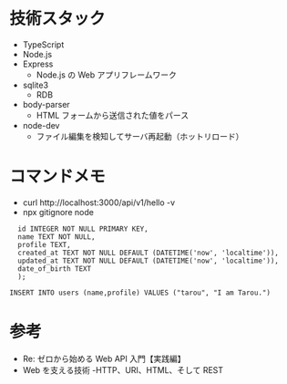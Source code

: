 # 技術スタック

- TypeScript
- Node.js
- Express
  - Node.js の Web アプリフレームワーク
- sqlite3
  - RDB
- body-parser
  - HTML フォームから送信された値をパース
- node-dev
  - ファイル編集を検知してサーバ再起動（ホットリロード）

# コマンドメモ

- curl http://localhost:3000/api/v1/hello -v
- npx gitignore node

```CREATE TABLE users (
  id INTEGER NOT NULL PRIMARY KEY,
  name TEXT NOT NULL,
  profile TEXT,
  created_at TEXT NOT NULL DEFAULT (DATETIME('now', 'localtime')),
  updated_at TEXT NOT NULL DEFAULT (DATETIME('now', 'localtime')),
  date_of_birth TEXT
  );
```

```
INSERT INTO users (name,profile) VALUES ("tarou", "I am Tarou.")
```

# 参考

- Re: ゼロから始める Web API 入門【実践編】
- Web を支える技術 -HTTP、URI、HTML、そして REST
